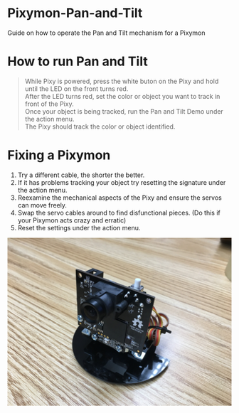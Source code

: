 # Pixymon-Pan-and-Tilt
Guide on how to operate the Pan and Tilt mechanism for a Pixymon

# How to run Pan and Tilt
> While Pixy is powered, press the white buton on the Pixy and hold until the LED on the front turns red. <br>
> After the LED turns red, set the color or object you want to track in front of the Pixy. <br>
> Once your object is being tracked, run the Pan and Tilt Demo under the action menu. <br>
> The Pixy should track the color or object identified.

# Fixing a Pixymon
<ol>
<li>Try a different cable, the shorter the better.</li>
<li>If it has problems tracking your object try resetting the signature under the action menu.</li>
<li>Reexamine the mechanical aspects of the Pixy and ensure the servos can move freely.</li>
<li>Swap the servo cables around to find disfunctional pieces. (Do this if your Pixymon acts crazy and erratic)</li>
<li>Reset the settings under the action menu.</li>
</ol>

<img src="IMG_4633.jpg">
